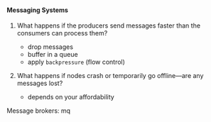 
#### Messaging Systems

1. What happens if the producers send messages faster than the consumers can process them?
   - drop messages
   - buffer in a queue
   - apply `backpressure` (flow control)

2. What happens if nodes crash or temporarily go offline—are any messages lost?
   - depends on your affordability

Message brokers: mq
